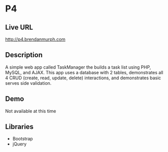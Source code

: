 # P4

## Live URL
<http://p4.brendanmurph.com>

## Description
A simple web app called TaskManager the builds a task list using PHP, MySQL, and AJAX. This app uses a database with 2 tables, demonstrates all 4 CRUD (create, read, update, delete) interactions, and demonstrates basic serves side validation.

## Demo
Not available at this time


## Libraries
* Bootstrap
* jQuery
